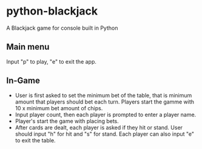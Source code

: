 # python-blackjack
A Blackjack game for console built in Python

## Main menu
Input "p" to play, "e" to exit the app.

## In-Game
- User is first asked to set the minimum bet of the table, that is minimum amount that players should bet each turn. Players start the gamme with 10 x minimum bet amount of chips.
- Input player count, then each player is prompted to enter a player name.
- Player's start the game with placing bets.
- After cards are dealt, each player is asked if they hit or stand. User should input "h" for hit and "s" for stand. Each player can also input "e" to exit the table.
